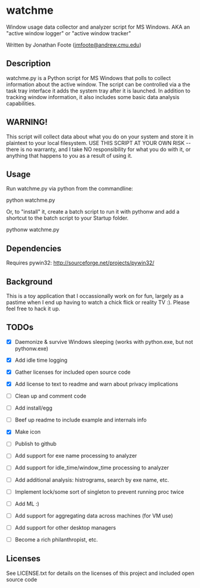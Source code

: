 watchme
=======
Window usage data collector and analyzer script for MS Windows. AKA an "active window logger" or "active window tracker"

Written by Jonathan Foote (jmfoote@andrew.cmu.edu)


Description
-----------
watchme.py is a Python script for MS Windows that polls to collect information about the active window. The script can be controlled via a the task tray interface it adds the system tray after it is launched. In addition to tracking window information, it also includes some basic data analysis capabilities.


WARNING!
--------
This script will collect data about what you do on your system and store it in plaintext to your local filesystem. USE THIS SCRIPT AT YOUR OWN RISK -- there is no warranty, and I take NO responsibility for what you do with it, or anything that happens to you as a result of using it.


Usage
-----
Run watchme.py via python from the commandline:

  python watchme.py

Or, to "install" it, create a batch script to run it with pythonw and add a shortcut to the batch script to your Startup folder.

  pythonw watchme.py


Dependencies
------------
Requires pywin32: http://sourceforge.net/projects/pywin32/


Background
----------
This is a toy application that I occassionally work on for fun, largely as a pastime when I end up having to watch a chick flick or reality TV :). Please feel free to hack it up.


TODOs
-----
- [x] Daemonize & survive Windows sleeping (works with python.exe, but not pythonw.exe)
- [x] Add idle time logging
- [x] Gather licenses for included open source code
- [x] Add license to text to readme and warn about privacy implications
- [ ] Clean up and comment code
- [ ] Add install/egg
- [ ] Beef up readme to include example and internals info
- [x] Make icon
- [ ] Publish to github
- [ ] Add support for exe name processing to analyzer
- [ ] Add support for idle_time/window_time processing to analyzer
- [ ] Add additional analysis: histrograms, search by exe name, etc.
- [ ] Implement lock/some sort of singleton to prevent running proc twice
- [ ] Add ML :)
- [ ] Add support for aggregating data across machines (for VM use)
- [ ] Add support for other desktop managers
- [ ] Become a rich philanthropist, etc.


Licenses
--------
See LICENSE.txt for details on the licenses of this project and included open source code